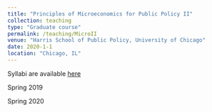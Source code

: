 ```yaml
---
title: "Principles of Microeconomics for Public Policy II"
collection: teaching
type: "Graduate course"
permalink: /teaching/MicroII
venue: "Harris School of Public Policy, University of Chicago"
date: 2020-1-1
location: "Chicago, IL"
---
```


Syllabi are available [here](https://github.com/levyjeff/Micro2-32400-Syllabus)

Spring 2019

Spring 2020